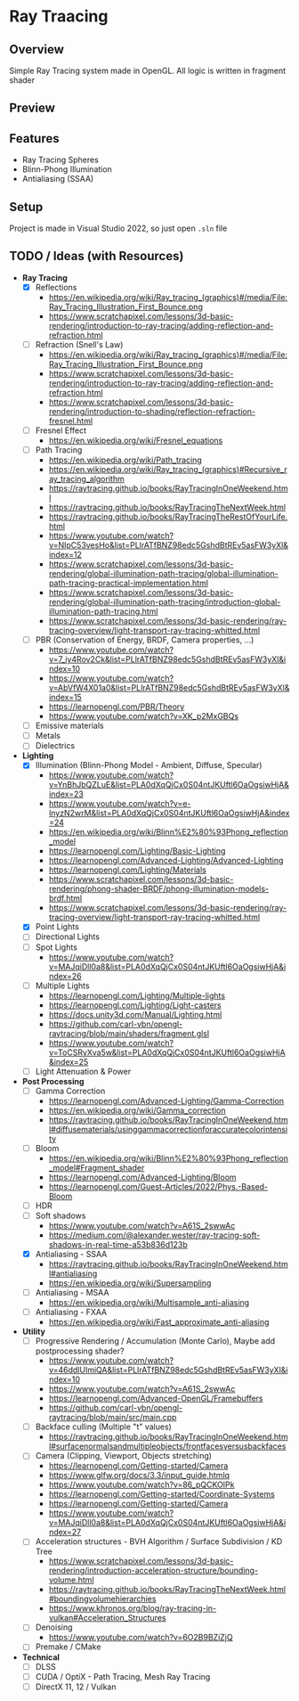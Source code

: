 # Ray Traacing

## Overview
Simple Ray Tracing system made in OpenGL. All logic is written in fragment shader

## Preview

## Features
- Ray Tracing Spheres
- Blinn-Phong Illumination
- Antialiasing (SSAA)

## Setup
Project is made in Visual Studio 2022, so just open ```.sln``` file

## TODO / Ideas (with Resources)
- **Ray Tracing**
  - [X] Reflections
	- https://en.wikipedia.org/wiki/Ray_tracing_(graphics)#/media/File:Ray_Tracing_Illustration_First_Bounce.png
	- https://www.scratchapixel.com/lessons/3d-basic-rendering/introduction-to-ray-tracing/adding-reflection-and-refraction.html
  - [ ] Refraction (Snell's Law)
	- https://en.wikipedia.org/wiki/Ray_tracing_(graphics)#/media/File:Ray_Tracing_Illustration_First_Bounce.png
	- https://www.scratchapixel.com/lessons/3d-basic-rendering/introduction-to-ray-tracing/adding-reflection-and-refraction.html
	- https://www.scratchapixel.com/lessons/3d-basic-rendering/introduction-to-shading/reflection-refraction-fresnel.html
  - [ ] Fresnel Effect
    - https://en.wikipedia.org/wiki/Fresnel_equations
  - [ ] Path Tracing
	- https://en.wikipedia.org/wiki/Path_tracing
	- https://en.wikipedia.org/wiki/Ray_tracing_(graphics)#Recursive_ray_tracing_algorithm
	- https://raytracing.github.io/books/RayTracingInOneWeekend.html
	- https://raytracing.github.io/books/RayTracingTheNextWeek.html
	- https://raytracing.github.io/books/RayTracingTheRestOfYourLife.html
	- https://www.youtube.com/watch?v=NIpC53vesHo&list=PLlrATfBNZ98edc5GshdBtREv5asFW3yXl&index=12
	- https://www.scratchapixel.com/lessons/3d-basic-rendering/global-illumination-path-tracing/global-illumination-path-tracing-practical-implementation.html
	- https://www.scratchapixel.com/lessons/3d-basic-rendering/global-illumination-path-tracing/introduction-global-illumination-path-tracing.html
	- https://www.scratchapixel.com/lessons/3d-basic-rendering/ray-tracing-overview/light-transport-ray-tracing-whitted.html
  - [ ] PBR (Conservation of Energy, BRDF, Camera properties, ...)
    - https://www.youtube.com/watch?v=7_iy4Rov2Ck&list=PLlrATfBNZ98edc5GshdBtREv5asFW3yXl&index=10
	- https://www.youtube.com/watch?v=AbVfW4X01a0&list=PLlrATfBNZ98edc5GshdBtREv5asFW3yXl&index=15
	- https://learnopengl.com/PBR/Theory
	- https://www.youtube.com/watch?v=XK_p2MxGBQs
  - [ ] Emissive materials
  - [ ] Metals
  - [ ] Dielectrics
- **Lighting**
  - [X] Illumination (Blinn-Phong Model - Ambient, Diffuse, Specular)
    - https://www.youtube.com/watch?v=YnBhJbQZLuE&list=PLA0dXqQjCx0S04ntJKUftl6OaOgsiwHjA&index=23
  	- https://www.youtube.com/watch?v=e-lnyzN2wrM&list=PLA0dXqQjCx0S04ntJKUftl6OaOgsiwHjA&index=24
  	- https://en.wikipedia.org/wiki/Blinn%E2%80%93Phong_reflection_model
  	- https://learnopengl.com/Lighting/Basic-Lighting
  	- https://learnopengl.com/Advanced-Lighting/Advanced-Lighting
  	- https://learnopengl.com/Lighting/Materials
  	- https://www.scratchapixel.com/lessons/3d-basic-rendering/phong-shader-BRDF/phong-illumination-models-brdf.html
	- https://www.scratchapixel.com/lessons/3d-basic-rendering/ray-tracing-overview/light-transport-ray-tracing-whitted.html
  - [X] Point Lights
  - [ ] Directional Lights
  - [ ] Spot Lights
    - https://www.youtube.com/watch?v=MAJqiDll0a8&list=PLA0dXqQjCx0S04ntJKUftl6OaOgsiwHjA&index=26
  - [ ] Multiple Lights
    - https://learnopengl.com/Lighting/Multiple-lights
	- https://learnopengl.com/Lighting/Light-casters
	- https://docs.unity3d.com/Manual/Lighting.html
	- https://github.com/carl-vbn/opengl-raytracing/blob/main/shaders/fragment.glsl
	- https://www.youtube.com/watch?v=ToCSRyXva5w&list=PLA0dXqQjCx0S04ntJKUftl6OaOgsiwHjA&index=25
  - [ ] Light Attenuation & Power
- **Post Processing**
  - [ ] Gamma Correction
    - https://learnopengl.com/Advanced-Lighting/Gamma-Correction
  	- https://en.wikipedia.org/wiki/Gamma_correction
  	- https://raytracing.github.io/books/RayTracingInOneWeekend.html#diffusematerials/usinggammacorrectionforaccuratecolorintensity
  - [ ] Bloom
    - https://en.wikipedia.org/wiki/Blinn%E2%80%93Phong_reflection_model#Fragment_shader
    - https://learnopengl.com/Advanced-Lighting/Bloom
    - https://learnopengl.com/Guest-Articles/2022/Phys.-Based-Bloom
  - [ ] HDR
  - [ ] Soft shadows
	- https://www.youtube.com/watch?v=A61S_2swwAc
	- https://medium.com/@alexander.wester/ray-tracing-soft-shadows-in-real-time-a53b836d123b
  - [X] Antialiasing - SSAA
    - https://raytracing.github.io/books/RayTracingInOneWeekend.html#antialiasing
	- https://en.wikipedia.org/wiki/Supersampling
  - [ ] Antialiasing - MSAA
	- https://en.wikipedia.org/wiki/Multisample_anti-aliasing
  - [ ] Antialiasing - FXAA
    - https://en.wikipedia.org/wiki/Fast_approximate_anti-aliasing
- **Utility**
  - [ ] Progressive Rendering / Accumulation (Monte Carlo), Maybe add postprocessing shader?
    - https://www.youtube.com/watch?v=46ddlUImiQA&list=PLlrATfBNZ98edc5GshdBtREv5asFW3yXl&index=10
  	- https://www.youtube.com/watch?v=A61S_2swwAc
  	- https://learnopengl.com/Advanced-OpenGL/Framebuffers
  	- https://github.com/carl-vbn/opengl-raytracing/blob/main/src/main.cpp
  - [ ] Backface culling (Multiple "t" values)
    - https://raytracing.github.io/books/RayTracingInOneWeekend.html#surfacenormalsandmultipleobjects/frontfacesversusbackfaces
  - [ ] Camera (Clipping, Viewport, Objects stretching)
  	- https://learnopengl.com/Getting-started/Camera
  	- https://www.glfw.org/docs/3.3/input_guide.htmlq
  	- https://www.youtube.com/watch?v=86_pQCKOIPk
  	- https://learnopengl.com/Getting-started/Coordinate-Systems
  	- https://learnopengl.com/Getting-started/Camera
  	- https://www.youtube.com/watch?v=MAJqiDll0a8&list=PLA0dXqQjCx0S04ntJKUftl6OaOgsiwHjA&index=27
  - [ ] Acceleration structures - BVH Algorithm / Surface Subdivision / KD Tree
	- https://www.scratchapixel.com/lessons/3d-basic-rendering/introduction-acceleration-structure/bounding-volume.html
	- https://raytracing.github.io/books/RayTracingTheNextWeek.html#boundingvolumehierarchies
	- https://www.khronos.org/blog/ray-tracing-in-vulkan#Acceleration_Structures
  - [ ] Denoising
	- https://www.youtube.com/watch?v=6O2B9BZiZjQ
  - [ ] Premake / CMake
- **Technical**
  - [ ] DLSS
  - [ ] CUDA / OptiX - Path Tracing, Mesh Ray Tracing
  - [ ] DirectX 11, 12 / Vulkan